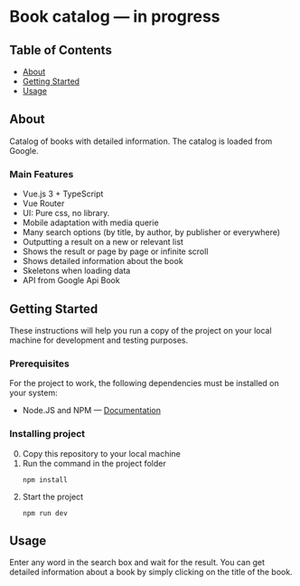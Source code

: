 # Book catalog — in progress

## Table of Contents
+ [About](#about)
+ [Getting Started](#getting_started)
+ [Usage](#usage) 

## About <a name = "about"></a>
Catalog of books with detailed information. The catalog is loaded from Google.

### Main Features
+ Vue.js 3 + TypeScript
+ Vue Router
+ UI: Pure css, no library.
+ Mobile adaptation with media querie
+ Many search options (by title, by author, by publisher or everywhere)
+ Outputting a result on a new or relevant list
+ Shows the result or page by page or infinite scroll
+ Shows detailed information about the book
+ Skeletons when loading data
+ API from Google Api Book

## Getting Started <a name = "getting_started"></a>
These instructions will help you run a copy of the project on your local machine for development and testing purposes.

### Prerequisites
For the project to work, the following dependencies must be installed on your system:
+ Node.JS and NPM — <a href="https://docs.npmjs.com/downloading-and-installing-node-js-and-npm" target="_blank">Documentation</a>

### Installing project
0. Copy this repository to your local machine
1. Run the command in the project folder
   ```
   npm install
   ```
2. Start the project
   ```
   npm run dev 
   ```

## Usage <a name = "usage"></a>
Enter any word in the search box and wait for the result. You can get detailed information about a book by simply clicking on the title of the book.



